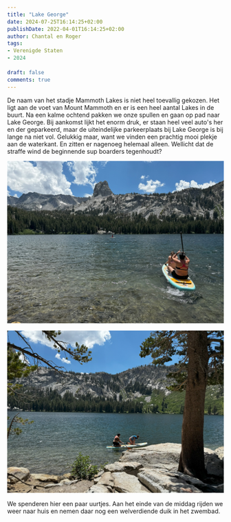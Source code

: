```yaml
---
title: "Lake George"
date: 2024-07-25T16:14:25+02:00
publishDate: 2022-04-01T16:14:25+02:00
author: Chantal en Roger
tags:
- Verenigde Staten
- 2024

draft: false
comments: true
---
```


De naam van het stadje Mammoth Lakes is niet heel toevallig gekozen. Het ligt aan de voet van Mount Mammoth en er is een heel aantal Lakes in de buurt. Na een kalme ochtend pakken we onze spullen en gaan op pad naar Lake George. Bij aankomst lijkt het enorm druk, er staan heel veel auto's her en der geparkeerd, maar de uiteindelijke parkeerplaats bij Lake George is bij lange na niet vol. Gelukkig maar, want we vinden een prachtig mooi plekje aan de waterkant. En zitten er nagenoeg helemaal alleen. Wellicht dat de straffe wind de beginnende sup boarders tegenhoudt?

![Lake George](./images/IMG_5229.jpg)

![Lake George](./images/IMG_5237.jpg)

We spenderen hier een paar uurtjes. Aan het einde van de middag rijden we weer naar huis en nemen daar nog een welverdiende duik in het zwembad.
